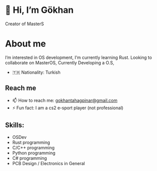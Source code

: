 # 👋 Hi, I’m Gökhan
Creator of MasterS

# About me
I’m interested in OS development, I’m currently learning Rust.
Looking to collaborate on MasterOS, Currently Developing a O.S,
- 🇹🇷 Nationality: Turkish


## Reach me
- 📫 How to reach me: gokhantahagpinar@gmail.com
- ⚡ Fun fact: I am a cs2 e-sport player (not professional)

## Skills:
- OSDev
- Rust programming
- C/C++ programming
- Python programming
- C# programming
- PCB Design / Electronics in General

<!---
gtaha23/gtaha23 is a ✨ special ✨ repository because its `README.md` (this file) appears on your GitHub profile.
You can click the Preview link to take a look at your changes.
--->
